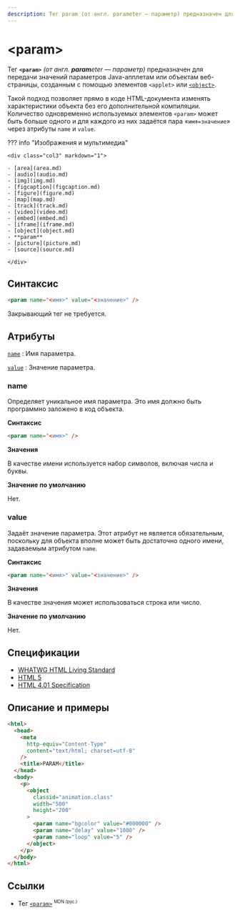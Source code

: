 ```yaml
---
description: Тег param (от англ. parameter — параметр) предназначен для передачи значений параметров Java-апплетам или объектам веб-страницы, созданным с помощью элементов applet или object
---
```


# &lt;param&gt;

Тег **`<param>`** _(от англ. **param**eter — параметр)_ предназначен для передачи значений параметров Java-апплетам или объектам веб-страницы, созданным с помощью элементов `<applet>` или [`<object>`](object.md).

Такой подход позволяет прямо в коде HTML-документа изменять характеристики объекта без его дополнительной компиляции. Количество одновременно используемых элементов `<param>` может быть больше одного и для каждого из них задаётся пара «`имя=значение`» через атрибуты `name` и `value`.

??? info "Изображения и мультимедиа"

    <div class="col3" markdown="1">

    - [area](area.md)
    - [audio](audio.md)
    - [img](img.md)
    - [figcaption](figcaption.md)
    - [figure](figure.md)
    - [map](map.md)
    - [track](track.md)
    - [video](video.md)
    - [embed](embed.md)
    - [iframe](iframe.md)
    - [object](object.md)
    - **param**
    - [picture](picture.md)
    - [source](source.md)

    </div>

## Синтаксис

```html
<param name="<имя>" value="<значение>" />
```

Закрывающий тег не требуется.

## Атрибуты

[`name`](#name)
: Имя параметра.

[`value`](#value)
: Значение параметра.

### name

Определяет уникальное имя параметра. Это имя должно быть программно заложено в код объекта.

**Синтаксис**

```html
<param name="<имя>" />
```

**Значения**

В качестве имени используется набор символов, включая числа и буквы.

**Значение по умолчанию**

Нет.

### value

Задаёт значение параметра. Этот атрибут не является обязательным, поскольку для объекта вполне может быть достаточно одного имени, задаваемым атрибутом `name`.

**Синтаксис**

```html
<param name="<имя>" value="<значение>" />
```

**Значения**

В качестве значения может использоваться строка или число.

**Значение по умолчанию**

Нет.

## Спецификации

- [WHATWG HTML Living Standard](https://html.spec.whatwg.org/multipage/embedded-content.html#the-param-element)
- [HTML 5](http://www.w3.org/TR/html5/embedded-content-0.html#the-param-element)
- [HTML 4.01 Specification](http://www.w3.org/TR/html401/struct/objects.html#h-13.3.2)

## Описание и примеры

```html
<html>
  <head>
    <meta
      http-equiv="Content-Type"
      content="text/html; charset=utf-8"
    />
    <title>PARAM</title>
  </head>
  <body>
    <p>
      <object
        classid="animation.class"
        width="500"
        height="200"
      >
        <param name="bgcolor" value="#000000" />
        <param name="delay" value="1000" />
        <param name="loop" value="5" />
      </object>
    </p>
  </body>
</html>
```

## Ссылки

- Тег [`<param>`](https://developer.mozilla.org/ru/docs/Web/HTML/Element/param) <sup><small>MDN (рус.)</small></sup>
